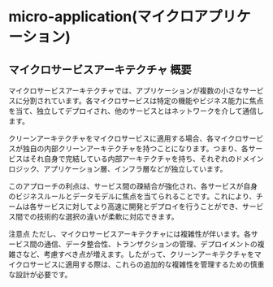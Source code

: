 # micro-application(マイクロアプリケーション)

## マイクロサービスアーキテクチャ 概要

マイクロサービスアーキテクチャでは、アプリケーションが複数の小さなサービスに分割されています。各マイクロサービスは特定の機能やビジネス能力に焦点を当て、独立してデプロイされ、他のサービスとはネットワークを介して通信します。

クリーンアーキテクチャをマイクロサービスに適用する場合、各マイクロサービスが独自の内部クリーンアーキテクチャを持つことになります。つまり、各サービスはそれ自身で完結している内部アーキテクチャを持ち、それぞれのドメインロジック、アプリケーション層、インフラ層などが独立しています。

このアプローチの利点は、サービス間の疎結合が強化され、各サービスが自身のビジネスルールとデータモデルに焦点を当てられることです。これにより、チームは各サービスに対してより高速に開発とデプロイを行うことができ、サービス間での技術的な選択の違いが柔軟に対応できます。

注意点
ただし、マイクロサービスアーキテクチャには複雑性が伴います。各サービス間の通信、データ整合性、トランザクションの管理、デプロイメントの複雑さなど、考慮すべき点が増えます。したがって、クリーンアーキテクチャをマイクロサービスに適用する際は、これらの追加的な複雑性を管理するための慎重な設計が必要です。
